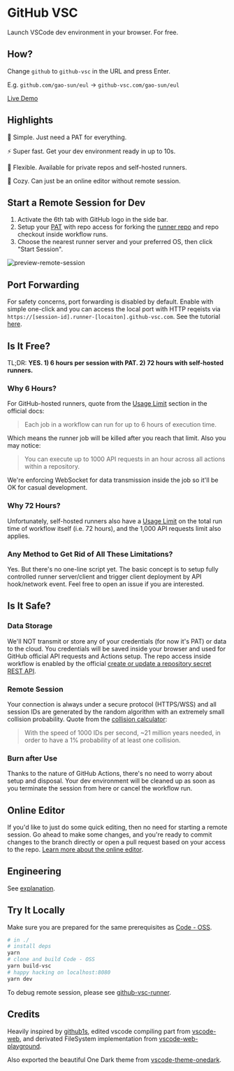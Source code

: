 # GitHub VSC

Launch VSCode dev environment in your browser. For free.

## How?

Change `github` to `github-vsc` in the URL and press Enter.

E.g. `github.com/gao-sun/eul` -> `github-vsc.com/gao-sun/eul`

[Live Demo](https://github-vsc.com/gao-sun/github-vsc/tree/master/README.md)

## Highlights

🔑 Simple. Just need a PAT for everything.

⚡ Super fast. Get your dev environment ready in up to 10s.

🔌 Flexible. Available for private repos and self-hosted runners.

📝 Cozy. Can just be an online editor without remote session.

## Start a Remote Session for Dev

1. Activate the 6th tab with GitHub logo in the side bar.
2. Setup your [PAT](https://github.com/settings/tokens/new?description=GitHub%20VSC%20Token&scopes=repo) with repo access for forking the [runner repo](https://github.com/gao-sun/github-vsc-runner) and repo checkout inside workflow runs.
3. Choose the nearest runner server and your preferred OS, then click "Start Session".

![preview-remote-session](https://user-images.githubusercontent.com/14722250/111058903-a7e61280-84cc-11eb-981e-4be3a34b8781.png)

## Port Forwarding

For safety concerns, port forwarding is disabled by default. Enable with simple one-click and you can access the local port with HTTP reqeists via `https://[session-id].runner-[locaiton].github-vsc.com`. See the tutorial [here](docs/port-forwarding.md).

## Is It Free?

TL;DR: **YES. 1) 6 hours per session with PAT. 2) 72 hours with self-hosted runners.**

### Why 6 Hours?

For GitHub-hosted runners, quote from the [Usage Limit](https://docs.github.com/en/actions/reference/usage-limits-billing-and-administration#usage-limits) section in the official docs:

> Each job in a workflow can run for up to 6 hours of execution time.

Which means the runner job will be killed after you reach that limit. Also you may notice:

> You can execute up to 1000 API requests in an hour across all actions within a repository.

We're enforcing WebSocket for data transmission inside the job so it'll be OK for casual development.

### Why 72 Hours?

Unfortunately, self-hosted runners also have a [Usage Limit](https://docs.github.com/en/actions/hosting-your-own-runners/about-self-hosted-runners#usage-limits) on the total run time of workflow itself (i.e. 72 hours), and the 1,000 API requests limit also applies.

### Any Method to Get Rid of All These Limitations?

Yes. But there's no one-line script yet. The basic concept is to setup fully controlled runner server/client and trigger client deployment by API hook/network event. Feel free to open an issue if you are interested.

## Is It Safe?

### Data Storage

We'll NOT transmit or store any of your credentials (for now it's PAT) or data to the cloud. You credentials will be saved inside your browser and used for GitHub official API requests and Actions setup. The repo access inside workflow is enabled by the official [create or update a repository secret REST API](https://docs.github.com/en/rest/reference/actions#create-or-update-a-repository-secret).

### Remote Session

Your connection is always under a secure protocol (HTTPS/WSS) and all session IDs are generated by the random algorithm with an extremely small collision probability. Quote from the [collision calculator](https://zelark.github.io/nano-id-cc/):

> With the speed of 1000 IDs per second, ~21 million years needed, in order to have a 1% probability of at least one collision.

### Burn after Use

Thanks to the nature of GitHub Actions, there's no need to worry about setup and disposal. Your dev environment will be cleaned up as soon as you terminate the session from here or cancel the workflow run. 

## Online Editor

If you'd like to just do some quick editing, then no need for starting a remote session. Go ahead to make some changes, and you're ready to commit changes to the branch directly or open a pull request based on your access to the repo. [Learn more about the online editor](docs/online-editor.md).

## Engineering

See [explanation](docs/engineering.md).

## Try It Locally

Make sure you are prepared for the same prerequisites as [Code - OSS](https://github.com/microsoft/vscode/wiki/How-to-Contribute#prerequisites).

```bash
# in ./
# install deps
yarn
# clone and build Code - OSS
yarn build-vsc
# happy hacking on localhost:8080
yarn dev
```

To debug remote session, please see [github-vsc-runner](https://github.com/gao-sun/github-vsc-runner).

## Credits

Heavily inspired by [github1s](https://github.com/conwnet/github1s), edited vscode compiling part from [vscode-web](https://github.com/Felx-B/vscode-web), and derivated FileSystem implementation from [vscode-web-playground](https://github.com/microsoft/vscode-web-playground).

Also exported the beautiful One Dark theme from [vscode-theme-onedark](https://github.com/akamud/vscode-theme-onedark).
